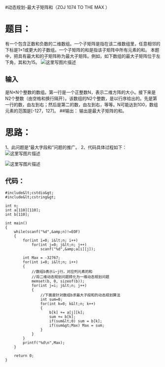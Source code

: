 #动态规划-最大子矩阵和（ZOJ 1074 TO THE MAX ）
# 题目：

有一个包含正数和负数的二维数组。一个子矩阵是指在该二维数组里，任意相邻的下标是1×1或更大的子数组。一个子矩阵的和是指该子矩阵中所有元素的和。 本题中，把具有最大和的子矩阵称为最大子矩阵。例如，如下数组的最大子矩阵位于左下角，其和为15。 <img src="https://raw.githubusercontent.com/Double2hao/xujiajia_blog/main/img/16209911881180.png " alt="这里写图片描述">

## 输入

是N×N个整数的数组。第一行是一个正整数N，表示二维方阵的大小。接下来是N2个整数（由空格和换行隔开）。该数组的N2个整数，是以行序给出的。先是第一行的数，由左到右；然后是第二的数，由左到右，等等。N可能达到100，数组元素的范围是[-127，127]。 ##输出： 输出是最大子矩阵的和。

# 思路：

1、此问题是“最大字段和”问题的推广。 2、代码具体过程如下： <img src="https://raw.githubusercontent.com/Double2hao/xujiajia_blog/main/img/16209911881671.png " alt="这里写图片描述">

<img src="https://raw.githubusercontent.com/Double2hao/xujiajia_blog/main/img/16209911882852.png " alt="这里写图片描述">

## 代码：

```
#include&lt;cstdio&gt;
#include&lt;cstring&gt;

int n;
int a[110][110];
int b[110];

int main()
{
    while(scanf("%d",&amp;n)!=EOF)
    {
        for(int i=0; i&lt;n; i++)
            for(int j=0; j&lt;n; j++)
                scanf("%d",&amp;a[i][j]);

        int Max = -32767;
        for(int i=0; i&lt;n; i++)
        {
            //数组b表示i~j行，对应列元素的和
            //将二维动态规划问题转化为一维动态规划问题
            memset(b, 0, sizeof(b));
            for(int j=i; j&lt;n; j++)
            {
                //下面是针对数组b求最大子段和的动态规划算法
                int sum=0;
                for(int k=0; k&lt;n; k++)
                {
                    b[k] += a[j][k];
                    sum += b[k];
                    if(sum&lt;0) sum = b[k];
                    if(sum&gt;Max) Max = sum;
                }
            }
        }
        printf("%d\n",Max);
    }

    return 0;
}


```
